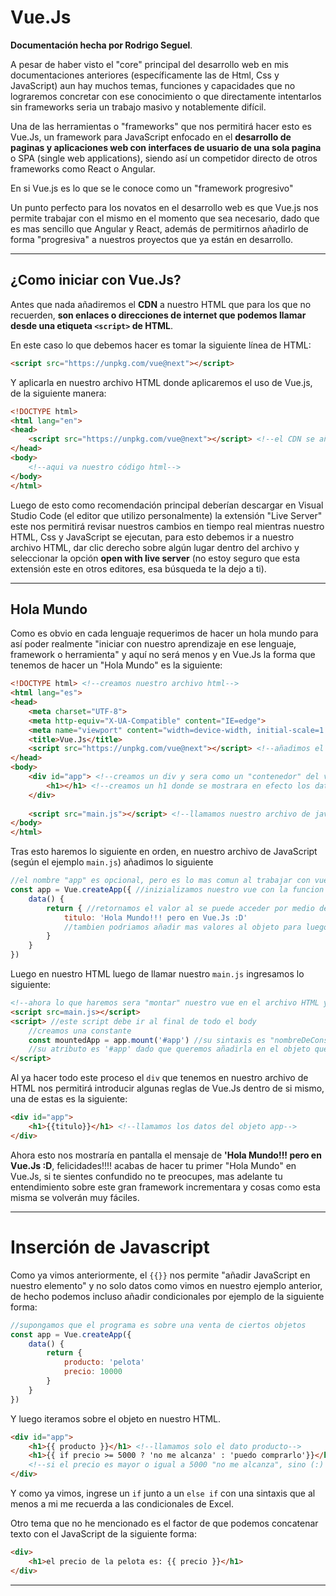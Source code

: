 # Vue.Js

**Documentación hecha por Rodrigo Seguel**.

A pesar de haber visto el "core" principal del desarrollo web en mis documentaciones anteriores (específicamente las de Html, Css y JavaScript) aun hay muchos temas, funciones y capacidades que no lograremos concretar con ese conocimiento o que directamente intentarlos sin frameworks seria un trabajo masivo y notablemente difícil.

Una de las herramientas o "frameworks" que nos permitirá hacer esto es Vue.Js, un framework para JavaScript enfocado en el **desarrollo de paginas y aplicaciones web con interfaces de usuario de una sola pagina** o SPA (single web applications), siendo así un competidor directo de otros frameworks como React o Angular.

En si Vue.js es lo que se le conoce como un "framework progresivo"

Un punto perfecto para los novatos en el desarrollo web es que Vue.js nos permite trabajar con el mismo en el momento que sea necesario, dado que es mas sencillo que Angular y React, además de permitirnos añadirlo de forma "progresiva" a nuestros proyectos que ya están en desarrollo.

---

## ¿Como iniciar con Vue.Js?

Antes que nada añadiremos el **CDN** a nuestro HTML que para los que no recuerden, **son enlaces o direcciones de internet que podemos llamar desde una etiqueta `<script>` de HTML**.

En este caso lo que debemos hacer es tomar la siguiente línea de HTML:

~~~html
<script src="https://unpkg.com/vue@next"></script>
~~~

Y aplicarla en nuestro archivo HTML donde aplicaremos el uso de Vue.js, de la siguiente manera:

~~~html
<!DOCTYPE html>
<html lang="en">
<head>
    <script src="https://unpkg.com/vue@next"></script> <!--el CDN se añade en el head-->
</head>
<body>
    <!--aqui va nuestro código html-->
</body>
</html>
~~~

Luego de esto como recomendación principal deberían descargar en Visual Studio Code (el editor que utilizo personalmente) la extensión "Live Server" este nos permitirá revisar nuestros cambios en tiempo real mientras nuestro HTML, Css y JavaScript se ejecutan, para esto debemos ir a nuestro archivo HTML, dar clic derecho sobre algún lugar dentro del archivo y seleccionar la opción **open with live server** (no estoy seguro que esta extensión este en otros editores, esa búsqueda te la dejo a ti).

---

## Hola Mundo

Como es obvio en cada lenguaje requerimos de hacer un hola mundo para así poder realmente "iniciar con nuestro aprendizaje en ese lenguaje, framework o herramienta" y aquí no será menos y en Vue.Js la forma que tenemos de hacer un "Hola Mundo" es la siguiente:

~~~html
<!DOCTYPE html> <!--creamos nuestro archivo html-->
<html lang="es">
<head>
    <meta charset="UTF-8">
    <meta http-equiv="X-UA-Compatible" content="IE=edge">
    <meta name="viewport" content="width=device-width, initial-scale=1.0">
    <title>Vue.Js</title>
    <script src="https://unpkg.com/vue@next"></script> <!--añadimos el CDN-->
</head>
<body>
	<div id="app"> <!--creamos un div y sera como un "contenedor" del vue js para los datos de nuestro hola mundo-->
        <h1></h1> <!--creamos un h1 donde se mostrara en efecto los datos-->
	</div>
    
    <script src="main.js"></script> <!--llamamos nuestro archivo de javascript-->
</body>
</html>
~~~

Tras esto haremos lo siguiente en orden, en nuestro archivo de JavaScript (según el ejemplo `main.js`) añadimos lo siguiente

~~~javascript
//el nombre "app" es opcional, pero es lo mas comun al trabajar con vue
const app = Vue.createApp({ //inizializamos nuestro vue con la funcion "Vue.createApp()" y como parametro trae un objeto
    data() { 
        return { //retornamos el valor al se puede acceder por medio de la constante "app"
            titulo: 'Hola Mundo!!! pero en Vue.Js :D'
            //tambien podriamos añadir mas valores al objeto para luego llamarlos desde el html con {{}}
        }
    }
})
~~~

Luego en nuestro HTML luego de llamar nuestro `main.js` ingresamos lo siguiente:

~~~html
<!--ahora lo que haremos sera "montar" nuestro vue en el archivo HTML y en especifico sobre un "elemento"-->
<script src=main.js></script>
<script> //este script debe ir al final de todo el body
    //creamos una constante
	const mountedApp = app.mount('#app') //su sintaxis es "nombreDeConstanteEnJs.mount('#idEnLaQueMontar')" y por eso es app.mount()
    //su atributo es '#app' dado que queremos añadirla en el objeto que contenga ese id "en este caso, dentro del div"
</script>
~~~

Al ya hacer todo este proceso el `div` que tenemos en nuestro archivo de HTML nos permitirá introducir algunas reglas de Vue.Js dentro de si mismo, una de estas es la siguiente:

~~~html
<div id="app">
    <h1>{{titulo}}</h1> <!--llamamos los datos del objeto app-->
</div>
~~~

 Ahora esto nos mostraría en pantalla el mensaje de **'Hola Mundo!!! pero en Vue.Js :D**, felicidades!!!! acabas de hacer tu primer "Hola Mundo" en Vue.Js, si te sientes confundido no te preocupes, mas adelante tu entendimiento sobre este gran framework incrementara y cosas como esta misma se volverán muy fáciles.

---

# Inserción de Javascript

Como ya vimos anteriormente, el `{{}}` nos permite "añadir JavaScript en nuestro elemento" y no solo datos como vimos en nuestro ejemplo anterior, de hecho podemos incluso añadir condicionales por ejemplo de la siguiente forma:

~~~Javascript
//supongamos que el programa es sobre una venta de ciertos objetos
const app = Vue.createApp({
    data() {
        return {
            producto: 'pelota'
            precio: 10000
        }
    }
})
~~~

Y luego iteramos sobre el objeto en nuestro HTML.

~~~html
<div id="app">
    <h1>{{ producto }}</h1> <!--llamamos solo el dato producto-->
    <h1>{{ if precio >= 5000 ? 'no me alcanza' : 'puedo comprarlo'}}</h1>
    <!--si el precio es mayor o igual a 5000 "no me alcanza", sino (:) "puedo comprarlo"-->
</div>
~~~

Y como ya vimos, ingrese un `if` junto a un `else if` con una sintaxis que al menos a mi me recuerda a las condicionales de Excel.

Otro tema que no he mencionado es el factor de que podemos concatenar texto con el JavaScript de la siguiente forma:

~~~html
<div>
    <h1>el precio de la pelota es: {{ precio }}</h1>
</div>
~~~

---

